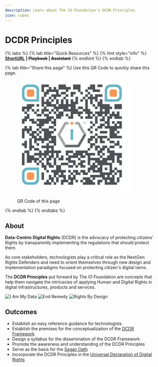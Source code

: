 ```yaml
---
description: Learn about The IO Foundation's DCDR Principles.
icon: cubes
---
```


# DCDR Principles

{% tabs %}
{% tab title="Quick Resources" %}
{% hint style="info" %}
[**ShortURL**](https://short.theiofoundation.org/DCDRPrinciples) **|&#x20;**~~**Playbook**~~**&#x20;|&#x20;**~~**Assistant**~~
{% endhint %}
{% endtab %}

{% tab title="Share this page" %}
Use this QR Code to quickly share this page.

<figure><img src="../../.gitbook/assets/TIOFDocsTIOFsDCDRPrinciples_4096x4096.png" alt="" width="375"><figcaption><p>QR Code of this page</p></figcaption></figure>
{% endtab %}
{% endtabs %}

## About

**Data-Centric Digital Rights** (DCDR) is the advocacy of protecting citizens' Rights by transparently implementing the regulations that should protect them.

As core stakeholders, technologists play a critical role as the NextGen Rights Defenders and need to orient themselves through new design and implementation paradigms focused on protecting citizen's digital twins.&#x20;

The **DCDR Principles** put forward by The IO Foundation are concepts that help them navigate the intricacies of applying Human and Digital Rights in digital infrastructures, products and services.

![I Am My Data](<../../.gitbook/assets/\[TIOF DCDR] Comms \[P] Principles PI Padded NT xXX v1.0 (1).svg>) ![End Remedy](<../../.gitbook/assets/\[TIOF DCDR] Comms \[P] Principles PII Padded NT XXX v1.0.svg>) ![Rights By Design](<../../.gitbook/assets/\[TIOF DCDR] Comms \[P] Principles PIII Padded NT XXX v1.0.svg>)

## Outcomes

* Establish an easy reference guidance for technologists
* Establish the premises for the conceptualization of the [DCDR Framework](https://tiof.click/DCDRFramework)
* Design a syllabus for the dissemination of the DCDR Framework
* Promote the awareness and understanding of the DCDR Principles
* Serve as the basis for the [Sagan Oath](https://tiof.click/DCDRSaganOath)
* Incorporate the DCDR Principles in the [Universal Declaration of Digital Rights](https://tiof.click/UDDRDocs)
